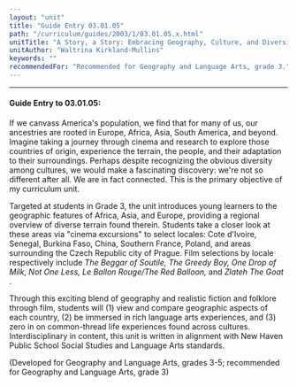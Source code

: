 ```yaml
---
layout: "unit"
title: "Guide Entry 03.01.05"
path: "/curriculum/guides/2003/1/03.01.05.x.html"
unitTitle: "A Story, a Story: Embracing Geography, Culture, and Diversity through Film"
unitAuthor: "Waltrina Kirkland-Mullins"
keywords: ""
recommendedFor: "Recommended for Geography and Language Arts, grade 3."
---
```

<body>
<hr/>
<h4>
Guide Entry to 03.01.05:
</h4>
<p>
If we canvass America's population, we find that for many of us, our ancestries are rooted in Europe, Africa, Asia, South America, and beyond.  Imagine taking a journey through cinema and research to explore those countries of origin, experience the terrain, the people, and their adaptation to their surroundings.  Perhaps despite recognizing the obvious diversity among cultures, we would make a fascinating discovery:  we're not so different after all.  We are in fact connected. This is the primary objective of my curriculum unit.
</p>
<p>
Targeted at students in Grade 3, the unit introduces young learners to the geographic features of Africa, Asia, and Europe, providing a regional overview of diverse terrain found therein.  Students take a closer look at these areas via "cinema excursions" to select locales:  Cote d'Ivoire, Senegal, Burkina Faso, China, Southern France, Poland, and areas surrounding the Czech Republic city of Prague.  Film selections by locale respectively include
<i>
The Beggar of Soutile, The Greedy Boy, One Drop of Milk, Not One Less, Le Ballon Rouge/The Red Balloon,
</i>
and
<i>
Zlateh The Goat
</i>
.
</p>
<p>
Through this exciting blend of geography and realistic fiction and folklore through film, students will (1) view and compare geographic aspects of each country, (2) be immersed in rich language arts experiences, and (3) zero in on common-thread life experiences found across cultures.  Interdisciplinary in content, this unit is written in alignment with New Haven Public School Social Studies and Language Arts standards.
</p>
<p>
(Developed for Geography and Language Arts, grades 3-5; recommended for Geography and Language Arts, grade 3)
</p>
</body>
